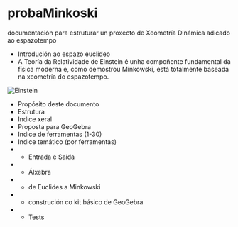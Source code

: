 # probaMinkoski
documentación para estruturar un proxecto de Xeometría Dinámica adicado ao espazotempo

*  Introdución ao espazo euclideo
*  A Teoría da Relatividade de Einstein é unha compoñente fundamental da física moderna e, como demostrou Minkowski, está totalmente baseada na xeometría do espazotempo.

![Einstein](https://upload.wikimedia.org/wikipedia/commons/thumb/3/3e/Einstein_1921_by_F_Schmutzer_-_restoration.jpg/220px-Einstein_1921_by_F_Schmutzer_-_restoration.jpg "O amigo Einstein")
 
* Propósito deste documento
* Estrutura
* Indice xeral
* Proposta para GeoGebra
* Indice de ferramentas (1-30)
* Indice temático (por ferramentas) 
* * Entrada  e Saída
* * Álxebra
* * de Euclides a Minkowski
* * construción co kit básico de GeoGebra
* * Tests
